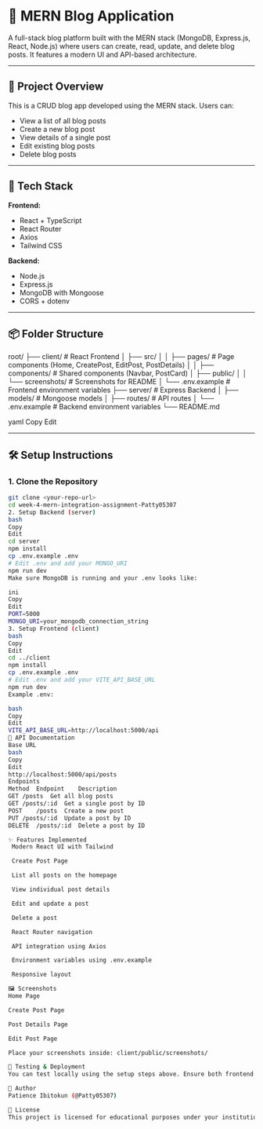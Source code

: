 # 📝 MERN Blog Application

A full-stack blog platform built with the MERN stack (MongoDB, Express.js, React, Node.js) where users can create, read, update, and delete blog posts. It features a modern UI and API-based architecture.

---

## 🚀 Project Overview

This is a CRUD blog app developed using the MERN stack. Users can:

- View a list of all blog posts
- Create a new blog post
- View details of a single post
- Edit existing blog posts
- Delete blog posts

---

## 🧰 Tech Stack

**Frontend:**
- React + TypeScript
- React Router
- Axios
- Tailwind CSS

**Backend:**
- Node.js
- Express.js
- MongoDB with Mongoose
- CORS + dotenv

---

## 📦 Folder Structure

root/
├── client/ # React Frontend
│ ├── src/
│ │ ├── pages/ # Page components (Home, CreatePost, EditPost, PostDetails)
│ │ ├── components/ # Shared components (Navbar, PostCard)
│ ├── public/
│ │ └── screenshots/ # Screenshots for README
│ └── .env.example # Frontend environment variables
├── server/ # Express Backend
│ ├── models/ # Mongoose models
│ ├── routes/ # API routes
│ └── .env.example # Backend environment variables
└── README.md

yaml
Copy
Edit

---

## 🛠️ Setup Instructions

### 1. Clone the Repository

```bash
git clone <your-repo-url>
cd week-4-mern-integration-assignment-Patty05307
2. Setup Backend (server)
bash
Copy
Edit
cd server
npm install
cp .env.example .env
# Edit .env and add your MONGO_URI
npm run dev
Make sure MongoDB is running and your .env looks like:

ini
Copy
Edit
PORT=5000
MONGO_URI=your_mongodb_connection_string
3. Setup Frontend (client)
bash
Copy
Edit
cd ../client
npm install
cp .env.example .env
# Edit .env and add your VITE_API_BASE_URL
npm run dev
Example .env:

bash
Copy
Edit
VITE_API_BASE_URL=http://localhost:5000/api
📡 API Documentation
Base URL
bash
Copy
Edit
http://localhost:5000/api/posts
Endpoints
Method	Endpoint	Description
GET	/posts	Get all blog posts
GET	/posts/:id	Get a single post by ID
POST	/posts	Create a new post
PUT	/posts/:id	Update a post by ID
DELETE	/posts/:id	Delete a post by ID

✨ Features Implemented
 Modern React UI with Tailwind

 Create Post Page

 List all posts on the homepage

 View individual post details

 Edit and update a post

 Delete a post

 React Router navigation

 API integration using Axios

 Environment variables using .env.example

 Responsive layout

🖼️ Screenshots
Home Page

Create Post Page

Post Details Page

Edit Post Page

Place your screenshots inside: client/public/screenshots/

🧪 Testing & Deployment
You can test locally using the setup steps above. Ensure both frontend and backend are running on their respective ports.

👤 Author
Patience Ibitokun (@Patty05307)

📜 License
This project is licensed for educational purposes under your institution’s guidelines.
